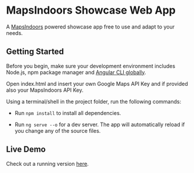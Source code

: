 # MapsIndoors Showcase Web App
A [MapsIndoors](https://www.mapspeople.com/mapsindoors/) powered showcase app free to use and adapt to your needs.

## Getting Started
Before you begin, make sure your development environment includes Node.js, npm package manager and [Angular CLI globally](https://angular.io/cli#installing-angular-cli).

Open index.html and insert your own Google Maps API Key and if provided also your MapsIndoors API Key.

Using a terminal/shell in the project folder, run the following commands:

* Run `npm install` to install all dependencies.

* Run `ng serve --o` for a dev server. The app will automatically reload if you change any of the source files.

## Live Demo
Check out a running version [here](https://demo.mapsindoors.com/demo).